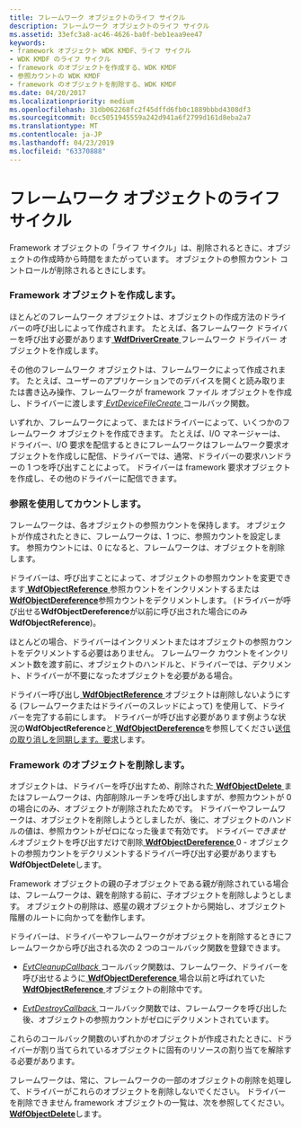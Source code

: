 ```yaml
---
title: フレームワーク オブジェクトのライフ サイクル
description: フレームワーク オブジェクトのライフ サイクル
ms.assetid: 33efc3a8-ac46-4626-ba0f-beb1eaa9ee47
keywords:
- framework オブジェクト WDK KMDF、ライフ サイクル
- WDK KMDF のライフ サイクル
- framework のオブジェクトを作成する、WDK KMDF
- 参照カウントの WDK KMDF
- framework のオブジェクトを削除する、WDK KMDF
ms.date: 04/20/2017
ms.localizationpriority: medium
ms.openlocfilehash: 31db062268fc2f45dffd6fb0c1889bbbd4308df3
ms.sourcegitcommit: 0cc5051945559a242d941a6f2799d161d8eba2a7
ms.translationtype: MT
ms.contentlocale: ja-JP
ms.lasthandoff: 04/23/2019
ms.locfileid: "63370888"
---
```

# <a name="framework-object-life-cycle"></a>フレームワーク オブジェクトのライフ サイクル





Framework オブジェクトの「ライフ サイクル」は、削除されるときに、オブジェクトの作成時から時間をまたがっています。 オブジェクトの参照カウント コントロールが削除されるときにします。

### <a name="creating-a-framework-object"></a>Framework オブジェクトを作成します。

ほとんどのフレームワーク オブジェクトは、オブジェクトの作成方法のドライバーの呼び出しによって作成されます。 たとえば、各フレームワーク ドライバーを呼び出す必要があります[ **WdfDriverCreate** ](https://msdn.microsoft.com/library/windows/hardware/ff547175)フレームワーク ドライバー オブジェクトを作成します。

その他のフレームワーク オブジェクトは、フレームワークによって作成されます。 たとえば、ユーザーのアプリケーションでのデバイスを開くと読み取りまたは書き込み操作、フレームワークが framework ファイル オブジェクトを作成し、ドライバーに渡します[ *EvtDeviceFileCreate* ](https://msdn.microsoft.com/library/windows/hardware/ff540868)コールバック関数。

いずれか、フレームワークによって、またはドライバーによって、いくつかのフレームワーク オブジェクトを作成できます。 たとえば、I/O マネージャーは、ドライバー、I/O 要求を配信するときにフレームワークはフレームワーク要求オブジェクトを作成しに配信、ドライバーでは、通常、ドライバーの要求ハンドラーの 1 つを呼び出すことによって。 ドライバーは framework 要求オブジェクトを作成し、その他のドライバーに配信できます。

### <a name="using-reference-counts"></a>参照を使用してカウントします。

フレームワークは、各オブジェクトの参照カウントを保持します。 オブジェクトが作成されたときに、フレームワークは、1 つに、参照カウントを設定します。 参照カウントには、0 になると、フレームワークは、オブジェクトを削除します。

ドライバーは、呼び出すことによって、オブジェクトの参照カウントを変更できます[ **WdfObjectReference** ](https://msdn.microsoft.com/library/windows/hardware/ff548758)参照カウントをインクリメントするまたは[ **WdfObjectDereference**](https://msdn.microsoft.com/library/windows/hardware/ff548739)参照カウントをデクリメントします。 (ドライバーが呼び出せる**WdfObjectDereference**が以前に呼び出された場合にのみ**WdfObjectReference**)。

ほとんどの場合、ドライバーはインクリメントまたはオブジェクトの参照カウントをデクリメントする必要はありません。 フレームワーク カウントをインクリメント数を渡す前に、オブジェクトのハンドルと、ドライバーでは、デクリメント、ドライバーが不要になったオブジェクトを必要がある場合。

ドライバー呼び出し[ **WdfObjectReference** ](https://msdn.microsoft.com/library/windows/hardware/ff548758)オブジェクトは削除しないようにする (フレームワークまたはドライバーのスレッドによって) を使用して、ドライバーを完了する前にします。 ドライバーが呼び出す必要があります例ような状況の**WdfObjectReference**と[ **WdfObjectDereference**](https://msdn.microsoft.com/library/windows/hardware/ff548739)を参照してください[送信の取り消しを同期します。要求](synchronizing-cancellation-of-sent-requests.md)します。

### <a name="deleting-a-framework-object"></a>Framework のオブジェクトを削除します。

オブジェクトは、ドライバーを呼び出すため、削除された[ **WdfObjectDelete** ](https://msdn.microsoft.com/library/windows/hardware/ff548734)またはフレームワークは、内部削除ルーチンを呼び出しますが、参照カウントが 0 の場合にのみ、オブジェクトが削除されたためです。 ドライバーやフレームワークは、オブジェクトを削除しようとしましたが、後に、オブジェクトのハンドルの値は、参照カウントがゼロになった後まで有効です。 ドライバー*できません*オブジェクトを呼び出すだけで削除[ **WdfObjectDereference** ](https://msdn.microsoft.com/library/windows/hardware/ff548739) 0 - オブジェクトの参照カウントをデクリメントするドライバー呼び出す必要がありますも**WdfObjectDelete**します。

Framework オブジェクトの親の子オブジェクトである親が削除されている場合は、フレームワークは、親を削除する前に、子オブジェクトを削除しようとします。 オブジェクトの削除は、惑星の親オブジェクトから開始し、オブジェクト階層のルートに向かってを動作します。

ドライバーは、ドライバーやフレームワークがオブジェクトを削除するときにフレームワークから呼び出される次の 2 つのコールバック関数を登録できます。

-   [ *EvtCleanupCallback* ](https://msdn.microsoft.com/library/windows/hardware/ff540840)コールバック関数は、フレームワーク、ドライバーを呼び出せるように[ **WdfObjectDereference** ](https://msdn.microsoft.com/library/windows/hardware/ff548739)場合以前と呼ばれていた[ **WdfObjectReference** ](https://msdn.microsoft.com/library/windows/hardware/ff548758)オブジェクトの削除中です。

-   [ *EvtDestroyCallback* ](https://msdn.microsoft.com/library/windows/hardware/ff540841)コールバック関数では、フレームワークを呼び出した後、オブジェクトの参照カウントがゼロにデクリメントされています。

これらのコールバック関数のいずれかのオブジェクトが作成されたときに、ドライバーが割り当てられているオブジェクトに固有のリソースの割り当てを解除する必要があります。

フレームワークは、常に、フレームワークの一部のオブジェクトの削除を処理して、ドライバーがこれらのオブジェクトを削除しないでください。 ドライバーを削除できません framework オブジェクトの一覧は、次を参照してください。 [ **WdfObjectDelete**](https://msdn.microsoft.com/library/windows/hardware/ff548734)します。

 

 





